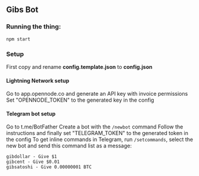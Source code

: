 ## Gibs Bot
### Running the thing:
```npm start```

### Setup

First copy and rename **config.template.json** to **config.json**

#### Lightning Network setup
Go to app.opennode.co and generate an API key with invoice permissions
Set "OPENNODE_TOKEN" to the generated key in the config

#### Telegram bot setup
Go to t.me/BotFather
Create a bot with the `/newbot` command
Follow the instructions and finally set "TELEGRAM_TOKEN" to the generated token in the config
To get inline commands in Telegram, run `/setcommands`, select the new bot and send this command list as a message:
```
gibdollar - Give $1
gibcent - Give $0.01
gibsatoshi - Give 0.00000001 BTC
```
